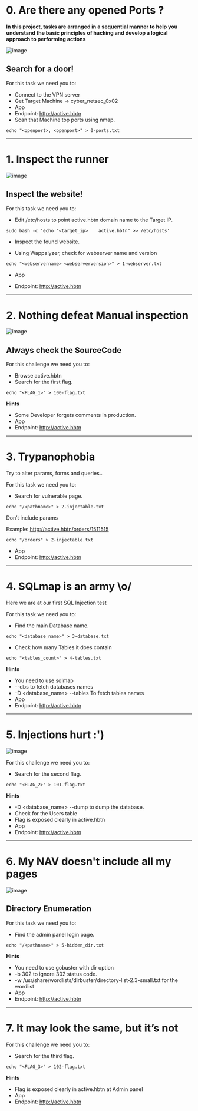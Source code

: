 #  0. Are there any opened Ports ?

**In this project, tasks are arranged in a sequential manner to help you understand the basic principles of hacking and develop a logical approach to performing actions**

![image](images/1.png)

## Search for a door!

For this task we need you to:

- Connect to the VPN server
- Get Target Machine -> cyber_netsec_0x02
- App
- Endpoint: http://active.hbtn
- Scan that Machine top ports using nmap.
```
echo "<openport>, <openport>" > 0-ports.txt
```
---

#  1. Inspect the runner 

![image](images/2.png)

## Inspect the website!

For this task we need you to:

- Edit /etc/hosts to point active.hbtn domain name to the Target IP. 
```
sudo bash -c 'echo "<target_ip>    active.hbtn" >> /etc/hosts'
```
- Inspect the found website.

- Using Wappalyzer, check for webserver name and version 
```
echo "<webservername> <webserverversion>" > 1-webserver.txt
```
- App

- Endpoint: http://active.hbtn

---

#  2. Nothing defeat Manual inspection 

![image](images/3.png)

## Always check the SourceCode

For this challenge we need you to:

- Browse active.hbtn
- Search for the first flag.
```
echo "<FLAG_1>" > 100-flag.txt
```
**Hints**

- Some Developer forgets comments in production.
- App
- Endpoint: http://active.hbtn
---

#  3. Trypanophobia 

Try to alter params, forms and queries..

For this task we need you to:

- Search for vulnerable page.
```
echo "/<pathname>" > 2-injectable.txt
```
Don’t include params

Example: http://active.hbtn/orders/1511515 
```
echo "/orders" > 2-injectable.txt
```
- App
- Endpoint: http://active.hbtn
---

#  4. SQLmap is an army \o/ 

Here we are at our first SQL Injection test

For this task we need you to:

- Find the main Database name. 
```
echo "<database_name>" > 3-database.txt
```
-  Check how many Tables it does contain 
```
echo "<tables_count>" > 4-tables.txt
```
**Hints**

- You need to use sqlmap
- --dbs to fetch databases names
- -D <database_name> --tables To fetch tables names
- App
- Endpoint: http://active.hbtn

---

#  5. Injections hurt :') 

![image](images/5.png)

For this challenge we need you to:

- Search for the second flag.
```
echo "<FLAG_2>" > 101-flag.txt
```
**Hints**
- -D <database_name> --dump to dump the database.
- Check for the Users table
- Flag is exposed clearly in active.hbtn
- App
- Endpoint: http://active.hbtn

---

#  6. My NAV doesn't include all my pages 

![image](images/6.png)

## Directory Enumeration

For this task we need you to:

- Find the admin panel login page. 
```
echo "/<pathname>" > 5-hidden_dir.txt
```

**Hints**
- You need to use gobuster with dir option
- -b 302 to ignore 302 status code.
- -w /usr/share/wordlists/dirbuster/directory-list-2.3-small.txt for the wordlist
- App
- Endpoint: http://active.hbtn

---

#  7. It may look the same, but it’s not 

For this challenge we need you to:

- Search for the third flag.
```
echo "<FLAG_3>" > 102-flag.txt
```
**Hints**

- Flag is exposed clearly in active.hbtn at Admin panel
- App
- Endpoint: http://active.hbtn

